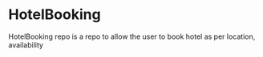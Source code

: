 # HotelBooking
HotelBooking repo is a repo to allow the user to book hotel as per location, availability
